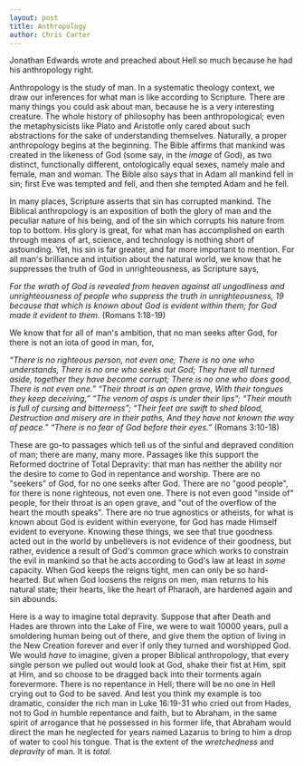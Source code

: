 ```yaml
---
layout: post
title: Anthropology
author: Chris Carter
---
```


Jonathan Edwards wrote and preached about Hell so much because he had his anthropology right.

Anthropology is the study of man. In a systematic theology context, we draw our inferences for what man is like according to Scripture. There are many things you could ask about man, because he is a very interesting creature. The whole history of philosophy has been anthropological; even the metaphysicists like Plato and Aristotle only cared about such abstractions for the sake of understanding themselves. Naturally, a proper anthropology begins at the beginning. The Bible affirms that mankind was created in the likeness of God (some say, in the _image_ of God), as two distinct, functionally different, ontologically equal sexes, namely male and female, man and woman. The Bible also says that in Adam all mankind fell in sin; first Eve was tempted and fell, and then she tempted Adam and he fell.

In many places, Scripture asserts that sin has corrupted mankind. The Biblical anthropology is an exposition of both the glory of man and the peculiar nature of his being, and of the sin which corrupts his nature from top to bottom. His glory is great, for what man has accomplished on earth through means of art, science, and technology is nothing short of astounding. Yet, his sin is far greater, and far more important to mention. For all man's brilliance and intuition about the natural world, we know that he suppresses the truth of God in unrighteousness, as Scripture says,

_For the wrath of God is revealed from heaven against all ungodliness and unrighteousness of people who suppress the truth in unrighteousness, 19 because that which is known about God is evident within them; for God made it evident to them._ (Romans 1:18-19)

We know that for all of man's ambition, that no man seeks after God, for there is not an iota of good in man, for,

_“There is no righteous person, not even one; There is no one who understands, There is no one who seeks out God; They have all turned aside, together they have become corrupt; There is no one who does good, There is not even one.” “Their throat is an open grave, With their tongues they keep deceiving,” “The venom of asps is under their lips”; “Their mouth is full of cursing and bitterness”; “Their feet are swift to shed blood, Destruction and misery are in their paths, And they have not known the way of peace.” “There is no fear of God before their eyes.”_ (Romans 3:10-18)

These are go-to passages which tell us of the sinful and depraved condition of man; there are many, many more. Passages like this support the Reformed doctrine of Total Depravity: that man has neither the ability nor the desire to come to God in repentance and worship. There are no "seekers" of God, for no one seeks after God. There are no "good people", for there is none righteous, not even one. There is not even good "inside of" people, for their throat is an open grave, and "out of the overflow of the heart the mouth speaks". There are no true agnostics or atheists, for what is known about God is evident within everyone, for God has made Himself evident to everyone. Knowing these things, we see that true goodness acted out in the world by unbelievers is not evidence of their goodness, but rather, evidence a result of God's common grace which works to constrain the evil in mankind so that he acts according to God's law at least in _some_ capacity. When God keeps the reigns tight, men can only be so hard-hearted. But when God loosens the reigns on men, man returns to his natural state; their hearts, like the heart of Pharaoh, are hardened again and sin abounds.

Here is a way to imagine total depravity. Suppose that after Death and Hades are thrown into the Lake of Fire, we were to wait 10000 years, pull a smoldering human being out of there, and give them the option of living in the New Creation forever and ever if only they turned and worshipped God. We would _have_ to imagine, given a proper Biblical anthropology, that every single person we pulled out would look at God, shake their fist at Him, spit at Him, and so choose to be dragged back into their torments again forevermore. There is no repentance in Hell; there will be no one in Hell crying out to God to be saved. And lest you think my example is too dramatic, consider the rich man in Luke 16:19-31 who cried out from Hades, not to God in humble repentance and faith, but to Abraham, in the same spirit of arrogance that he possessed in his former life, that Abraham would direct the man he neglected for years named Lazarus to bring to him a drop of water to cool his tongue. That is the extent of the _wretchedness_ and _depravity_ of man. It is _total_.
